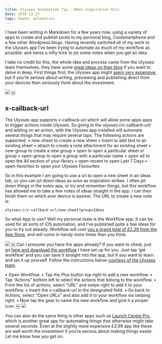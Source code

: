 ```yaml
---
title: Ulysses Automation Tip - When Inspiration Hits
date: 2016-12-27
tags: howto, automation
---
```

I have been writing in Markdown for a few years now, using a variety of apps to create and publish posts to my personal blog, Coolsmartphone and a few other Wordpress blogs. Having recently switched all of my work to the Ulysses app I’ve been trying to automate as much of my workflow as possible: and heres a nifty trick to jot some notes when you get an idea.

I take no credit for this, the whole idea and process came from the Ulysses team themselves, they have some [great ideas on their blog][1] if you want to delve in deep. First things first, the Ulysses app might [seem very expensive][2], but if you’re serious about writing, previewing and publishing direct from your devices then seriously think about the investment.

![][image-1]
￼
## x-callback-url
The Ulysses app supports x-callback-url which will allow some apps apps to trigger actions inside Ulysses. So going to the ulysses://x-callback-url/ and adding on an action, with the Ulysses app installed will automate several things that may require several taps. The following actions are supported.
•	new-sheet to create a new sheet
•	insert to add text to an existing sheet
•	attach to create a note attachment for an existing sheet
•	new-group to create a new group
•	open to open a particular sheet or group
•	open-group to open a group with a particular name
•	open-all to open the All section of your library
•	open-recent to open Last 7 Days
•	open-favorites to open your Ulysses Favourites

So in this example I am going to use a url to open a new sheet in an ideas tab, so you can jot down ideas as soon as inspiration strikes. I often jot down things in the notes app, or try and remember things, but this workflow has allowed me to take a few notes of ideas straight in the app. I can then finish them on which ever device is easiest. The URL to create a new note is:

`ulysses://x-callback-url/new-sheet?group=Ideas`

So what App to use? Well my personal taste is the Workflow app. It can be used for all sorts of iOS automation, and I’ve published quite a few ideas for you to try out already. Workflow will cost [you a grand total of £2.29 from the App Store][3], and will come in handy more times than you think.

![][image-2]
￼
Can I presume you have the apps already? If you want to cheat, just go [here and download the workflow][4] I have set up for you. Just tap ‘get workflow’ and you can save it straight into the app, but if you want to learn and set it up yourself. Follow the instructions below [courtesy of the Ulysses team][5].

•	Open Workflow.
•	Tap the Plus button top right to add a new workflow.
•	Tap “Actions” bottom left to select the actions that belong to the workflow.
•	From the list of actions, select “URL” and swipe right to add it to your workflow.
•	Insert the x-callback-url in the designated field.
•	Go back to Actions, select “Open URLs” and also add it to your workflow via swiping right.
•	Now tap the gear to name the new workflow and give it a proper icon.
￼
![][image-3]

You can also do the same thing is other apps such as [Launch Centre Pro][6], which is another great app for automating things that otherwise might take several seconds. Even at the slightly more expensive £3.99 app like these are well worth the investment if you’re serious about making things easier.
Let me know how you get on.

[1]:	https://ulyssesapp.com/blog/category/tips-tricks "some great ideas on their blog"
[2]:	https://ulyssesapp.com/#top "Ulysses app might seem very expensive"
[3]:	https://itunes.apple.com/gb/app/workflow-powerful-automation/id915249334?mt=8&ign-mpt=uo%3D4 "you a grand total of £2.29 from the App Store"
[4]:	https://workflow.is/workflows/aed4f6fbc4e94e13b5f28105f6722929 "here and download the workflow"
[5]:	https://ulyssesapp.com/blog/2016/04/introduction-x-callback-support/ "courtesy of the Ulysses team"
[6]:	https://contrast.co/launch-center-pro/ "Launch Centre Pro"

[image-1]:	https://cdn-images-1.medium.com/max/800/1*gQhbgpAUzRsfP3ODZhpqEA.jpeg
[image-2]:	https://cdn-images-1.medium.com/max/800/1*yNYP-Wg-ErgwTkeKO0FI1Q.png
[image-3]:	https://cdn-images-1.medium.com/max/800/1*prc7oyZCAkRNxYkxej5jEA.png

